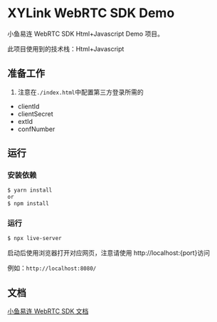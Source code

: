 # XYLink WebRTC SDK Demo

小鱼易连 WebRTC SDK Html+Javascript Demo 项目。

此项目使用到的技术栈：Html+Javascript

## 准备工作

1. 注意在`./index.html`中配置第三方登录所需的

- clientId
- clientSecret
- extId
- confNumber

## 运行

### 安装依赖

```bash
$ yarn install
or
$ npm install
```

### 运行

```bash
$ npx live-server
```

启动后使用浏览器打开对应网页，注意请使用 http://localhost:{port}访问

例如：`http://localhost:8080/`

## 文档

[小鱼易连 WebRTC SDK 文档](https://openapi.xylink.com/common/meeting/doc/version?platform=web)

